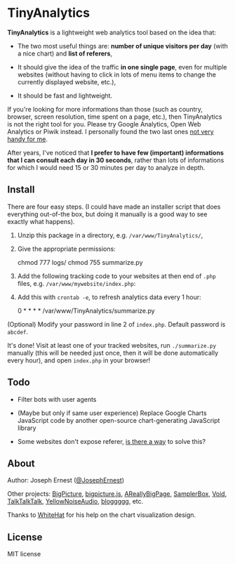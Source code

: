 # TinyAnalytics

**TinyAnalytics** is a lightweight web analytics tool based on the idea that:

* The two most useful things are: **number of unique visitors per day** (with a nice chart) and **list of referers**,

* It should give the idea of the traffic **in one single page**, even for multiple websites (without having to click in lots of menu items to change the currently displayed website, etc.),

* It should be fast and lightweight.

If you're looking for more informations than those (such as country, browser, screen resolution, time spent on a page, etc.), then TinyAnalytics is not the right tool for you. Please try Google Analytics, Open Web Analytics or Piwik instead. I personally found the two last ones [not very handy for me](http://josephbasquin.fr/aboutanalytics).

After years, I've noticed that **I prefer to have few (important) informations that I can consult each day in 30 seconds**, rather than lots of informations for which I would need 15 or 30 minutes per day to analyze in depth.

## Install

There are four easy steps. (I could have made an installer script that does everything out-of-the box, but doing it manually is a good way to see exactly what happens).

1) Unzip this package in a directory, e.g. `/var/www/TinyAnalytics/`,

2) Give the appropriate permissions:

    chmod 777 logs/
    chmod 755 summarize.py

3) Add the following tracking code to your websites at then end of `.php` files, e.g. `/var/www/mywebsite/index.php`:

    <?php 
    require '/var/www/TinyAnalytics/tracker.php';
    record_visit('mywebsite');
    ?>

4) Add this with `crontab -e`, to refresh analytics data every 1 hour:

    0 * * * * /var/www/TinyAnalytics/summarize.py

(Optional) Modify your password in line 2 of `index.php`. Default password is `abcdef`.    

It's done! Visit at least one of your tracked websites, run `./summarize.py` manually (this will be needed just once, then it will be done automatically every hour), and open `index.php` in your browser!

## Todo

* Filter bots with user agents

* (Maybe but only if same user experience) Replace Google Charts JavaScript code by another open-source chart-generating JavaScript library

* Some websites don't expose referer, [is there a way](https://stackoverflow.com/q/41466351/1422096) to solve this? 

## About

Author: Joseph Ernest ([@JosephErnest](https://twitter.com/JosephErnest))

Other projects: [BigPicture](http://bigpicture.bi), [bigpicture.js](https://github.com/josephernest/bigpicture.js), [AReallyBigPage](https://github.com/josephernest/AReallyBigPage), [SamplerBox](http://www.samplerbox.org), [Void](http://www.thisisvoid.org), [TalkTalkTalk](https://github.com/josephernest/TalkTalkTalk), [YellowNoiseAudio](http://www.yellownoiseaudio.com), [bloggggg](https://github.com/josephernest/bloggggg), etc.

Thanks to [WhiteHat](http://stackoverflow.com/users/5090771/whitehat) for his help on the chart visualization design.

## License

MIT license